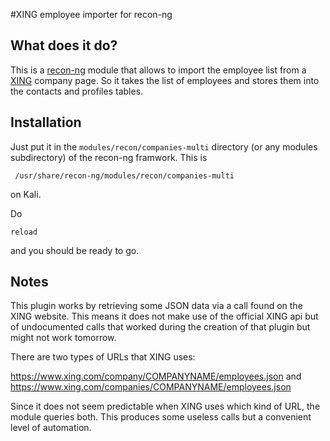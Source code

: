 #XING employee importer for recon-ng


## What does it do?
This is a <a href="https://bitbucket.org/LaNMaSteR53/recon-ng">recon-ng</a> module that allows to import the employee list from a <a href="https://www.xing.com">XING</a> company page. So it takes the list of employees and stores them into the contacts and profiles tables.

## Installation
Just put it in the `modules/recon/companies-multi` directory (or any modules subdirectory) of the recon-ng framwork. This is

     /usr/share/recon-ng/modules/recon/companies-multi
     
on Kali.

Do 

    reload
    
and you should be ready to go.

## Notes
This plugin works by retrieving some JSON data via a call found on the XING website. This means it does not make use of the official XING api but of undocumented calls that worked during the creation of that plugin but might not work tomorrow. 

There are two types of URLs that XING uses:

https://www.xing.com/company/COMPANYNAME/employees.json
and
https://www.xing.com/companies/COMPANYNAME/employees.json

Since it does not seem predictable when XING uses which kind of URL, the module queries both. This produces some useless calls but a convenient level of automation.



